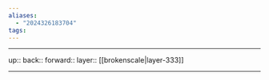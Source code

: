 ```yaml
---
aliases:
  - "2024326183704"
tags:
---
```




***

up:: 
back:: 
forward:: 
layer:: [[brokenscale|layer-333]]

***
